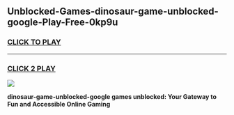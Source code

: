 
## Unblocked-Games-dinosaur-game-unblocked-google-Play-Free-0kp9u
<h3>
<a href="https://premium76.site?title=dinosaur-game-unblocked-google&ref=23A">CLICK TO PLAY</a></h3>
<hr>

<h3>
<a href="https://premium76.site?title=dinosaur-game-unblocked-google&ref=23A">CLICK 2 PLAY</a>
  
</h3>

<a href="https://premium76.site?title=dinosaur-game-unblocked-google&ref=23A"><img src="https://clearcache.store/games.png"></a>


**dinosaur-game-unblocked-google games unblocked: Your Gateway to Fun and Accessible Online Gaming**
